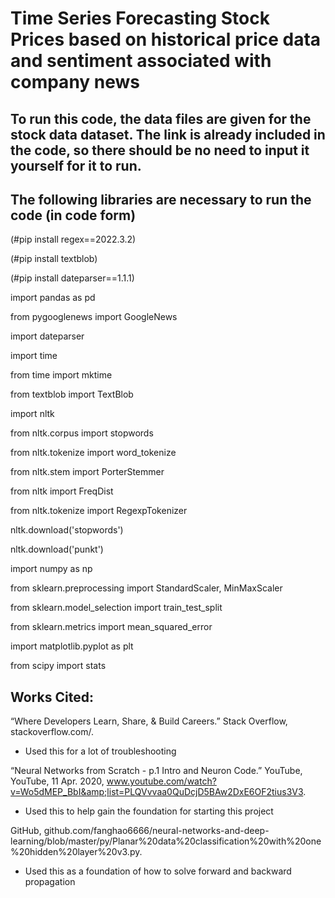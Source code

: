 # Time Series Forecasting Stock Prices based on historical price data and sentiment associated with company news


## To run this code, the data files are given for the stock data dataset. The link is already included in the code, so there should be no need to input it yourself for it to run.

## The following libraries are necessary to run the code (in code form)

(#pip install regex==2022.3.2)

(#pip install textblob)

(#pip install dateparser==1.1.1)

import pandas as pd

from pygooglenews import GoogleNews

import dateparser

import time

from time import mktime

from textblob import TextBlob

import nltk

from nltk.corpus import stopwords

from nltk.tokenize import word_tokenize

from nltk.stem import PorterStemmer

from nltk import FreqDist

from nltk.tokenize import RegexpTokenizer

nltk.download('stopwords')

nltk.download('punkt')

import numpy as np

from sklearn.preprocessing import StandardScaler, MinMaxScaler

from sklearn.model_selection import train_test_split

from sklearn.metrics import mean_squared_error

import matplotlib.pyplot as plt

from scipy import stats


## Works Cited: 

“Where Developers Learn, Share, &amp; Build Careers.” Stack Overflow, stackoverflow.com/. 

  - Used this for a lot of troubleshooting

“Neural Networks from Scratch - p.1 Intro and Neuron Code.” YouTube, YouTube, 11 Apr. 2020, www.youtube.com/watch?v=Wo5dMEP_BbI&amp;list=PLQVvvaa0QuDcjD5BAw2DxE6OF2tius3V3. 

  - Used this to help gain the foundation for starting this project

GitHub, github.com/fanghao6666/neural-networks-and-deep-learning/blob/master/py/Planar%20data%20classification%20with%20one%20hidden%20layer%20v3.py. 

  - Used this as a foundation of how to solve forward and backward propagation
